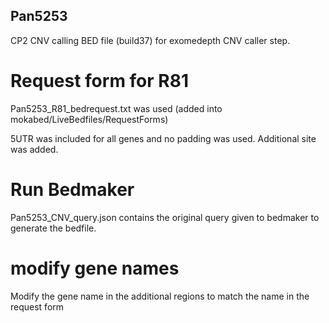 ## Pan5253

CP2 CNV calling BED file (build37) for exomedepth CNV caller step.

# Request form for R81
Pan5253_R81_bedrequest.txt was used  (added into mokabed/LiveBedfiles/RequestForms)

5UTR was included for all genes and no padding was used. Additional site was added.

# Run Bedmaker
Pan5253_CNV_query.json contains the original query given to bedmaker to generate the bedfile.

# modify gene names
Modify the gene name in the additional regions to match the name in the request form
